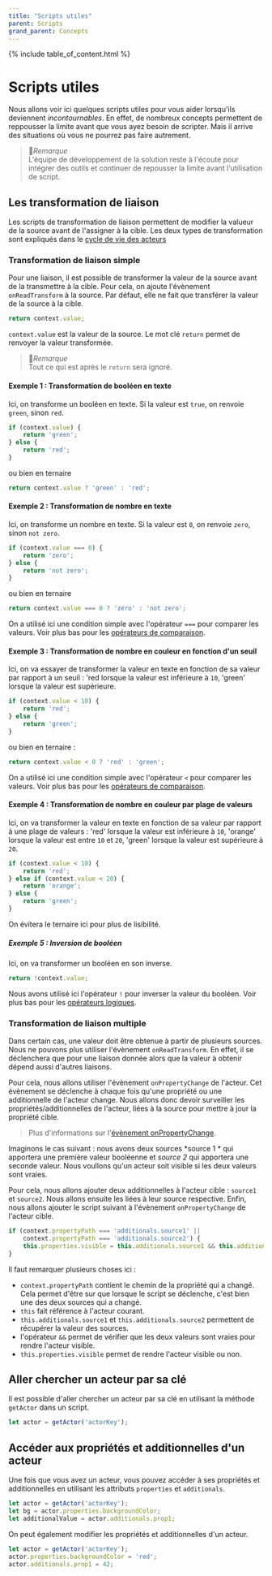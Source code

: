 ```yaml
---
title: "Scripts utiles"
parent: Scripts
grand_parent: Concepts
---
```


{% include table_of_content.html %}

# Scripts utiles

Nous allons voir ici quelques scripts utiles pour vous aider lorsqu'ils deviennent *incontournables*.
En effet, de nombreux concepts permettent de reppousser la limite avant que vous ayez besoin de scripter. Mais il arrive des situations où vous ne pourrez pas faire autrement.

>📌*Remarque*<br>
 L'équipe de développement de la solution reste à l'écoute pour intégrer des outils et continuer de repousser la limite avant l'utilisation de script.


## Les transformation de liaison

Les scripts de transformation de liaison permettent de modifier la valueur de la source avant de l'assigner à la cible. Les deux types de transformation sont expliqués dans le [cycle de vie des acteurs](./scripts/actor-life-cycle.md#transformations-de-liaison)

### Transformation de liaison simple

Pour une liaison, il est possible de transformer la valeur de la source avant de la transmettre à la cible. Pour cela, on ajoute l'évènement `onReadTransform` à la source.
Par défaut, elle ne fait que transférer la valeur de la source à la cible.

```javascript
return context.value;
```

`context.value` est la valeur de la source. Le mot clé `return` permet de renvoyer la valeur transformée.

> 📌*Remarque*<br>
Tout ce qui est après le `return` sera ignoré.


#### Exemple 1 : Transformation de booléen en texte

Ici, on transforme un booléen en texte. Si la valeur est `true`, on renvoie `green`, sinon `red`.

```javascript
if (context.value) {
    return 'green';
} else {
    return 'red';
}
```

ou bien en ternaire

```javascript
return context.value ? 'green' : 'red';
```

#### Exemple 2 : Transformation de nombre en texte

Ici, on transforme un nombre en texte. Si la valeur est `0`, on renvoie `zero`, sinon `not zero`.

```javascript
if (context.value === 0) {
    return 'zero';
} else {
    return 'not zero';
}
```

ou bien en ternaire

```javascript
return context.value === 0 ? 'zero' : 'not zero';
```

On a utilisé ici une condition simple avec l'opérateur `===` pour comparer les valeurs. Voir plus bas pour les [opérateurs de comparaison](#les-opérateurs-de-comparaison).

#### Exemple 3 : Transformation de nombre en couleur en fonction d'un seuil
Ici, on va essayer de transformer la valeur en texte en fonction de sa valeur par rapport à un seuil : 'red lorsque la valeur est inférieure à `10`, 'green' lorsque la valeur est supérieure.

```javascript
if (context.value < 10) {
    return 'red';
} else {
    return 'green';
}
```

ou bien en ternaire :

```javascript
return context.value < 0 ? 'red' : 'green';
```

On a utilisé ici une condition simple avec l'opérateur `<` pour comparer les valeurs. Voir plus bas pour les [opérateurs de comparaison](#les-opérateurs-de-comparaison).

#### Exemple 4 : Transformation de nombre en couleur par plage de valeurs

Ici, on va transformer la valeur en texte en fonction de sa valeur par rapport à une plage de valeurs : 'red' lorsque la valeur est inférieure à `10`, 'orange' lorsque la valeur est entre `10` et `20`, 'green' lorsque la valeur est supérieure à `20`.

```javascript
if (context.value < 10) {
    return 'red';
} else if (context.value < 20) {
    return 'orange';
} else {
    return 'green';
}
```

On évitera le ternaire ici pour plus de lisibilité.

##### Exemple 5 : Inversion de booléen

Ici, on va transformer un booléen en son inverse.

```javascript
return !context.value;
```

Nous avons utilisé ici l'opérateur `!` pour inverser la valeur du booléen. Voir plus bas pour les [opérateurs logiques](#les-opérateurs-logiques).


### Transformation de liaison multiple

Dans certain cas, une valeur doit être obtenue à partir de plusieurs sources. Nous ne pouvons plus utiliser l'évènement `onReadTransform`. En effet, il se déclenchera que pour une liaison donnée alors que la valeur à obtenir dépend aussi d'autres liaisons.

Pour cela, nous allons utiliser l'évènement `onPropertyChange` de l'acteur. Cet évènement se déclenche à chaque fois qu'une propriété ou une additionnelle de l'acteur change. Nous allons donc devoir surveiller les propriétés/additionnelles de l'acteur, liées à la source pour mettre à jour la propriété cible.
> Plus d'informations sur l'[évènement onPropertyChange](./scripts/actor-life-cycle.md#changement-de-valeur-de-propriété-dun-acteur).

Imaginons le cas suivant : nous avons deux sources *source 1 * qui apportera une première valeur booléenne et *source 2* qui apportera une seconde valeur. Nous voullons qu'un acteur soit visible si les deux valeurs sont vraies.

Pour cela, nous allons ajouter deux additionnelles à l'acteur cible : `source1` et `source2`. Nous allons ensuite les liées à leur source respective. Enfin, nous allons ajouter le script suivant à l'évènement `onPropertyChange` de l'acteur cible.

```javascript
if (context.propertyPath === 'additionals.source1' ||
    context.propertyPath === 'additionals.source2') {
    this.properties.visible = this.additionals.source1 && this.additionals.source2;
}
```

Il faut remarquer plusieurs choses ici :
- `context.propertyPath` contient le chemin de la propriété qui a changé. Cela permet d'être sur que lorsque le script se déclenche, c'est bien une des deux sources qui a changé.
- `this` fait référence à l'acteur courant.
- `this.additionals.source1` et `this.additionals.source2` permettent de récupérer la valeur des sources.
- l'opérateur `&&` permet de vérifier que les deux valeurs sont vraies pour rendre l'acteur visible.
- `this.properties.visible` permet de rendre l'acteur visible ou non.


## Aller chercher un acteur par sa clé

Il est possible d'aller chercher un acteur par sa clé en utilisant la méthode `getActor` dans un script.

```javascript
let actor = getActor('actorKey');
```

## Accéder aux propriétés et additionnelles d'un acteur

Une fois que vous avez un acteur, vous pouvez accéder à ses propriétés et additionnelles en utilisant les attributs `properties` et `additionals`.

```javascript
let actor = getActor('actorKey');
let bg = actor.properties.backgroundColor;
let additionalValue = actor.additionals.prop1;
```

On peut également modifier les propriétés et additionnelles d'un acteur.

```javascript
let actor = getActor('actorKey');
actor.properties.backgroundColor = 'red';
actor.additionals.prop1 = 42;
```

